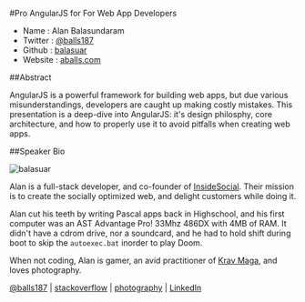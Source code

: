 #Pro AngularJS for For Web App Developers

* Name      : Alan Balasundaram
* Twitter   : [@balls187][]
* Github    : [balasuar][]
* Website   : [aballs.com][]

##Abstract

AngularJS is a powerful framework for building web apps, but due various misunderstandings, developers are caught up making costly mistakes. This presentation is a deep-dive into AngularJS: it's design philosphy, core architecture, and how to properly use it to avoid pitfalls when creating web apps.

##Speaker Bio

![balasuar](https://raw.github.com/cascadiajs/2013.cascadiajs.com/master/images/balasuar.png)

Alan is a full-stack developer, and co-founder of [InsideSocial](http://insidesoci.al). Their mission is to create the socially optimized web, and delight customers while doing it.

Alan cut his teeth by writing Pascal apps back in Highschool, and his first computer was an AST Advantage Pro! 33Mhz 486DX with 4MB of RAM. It didn't have a cdrom drive, nor a soundcard, and he had to hold shift during boot to skip the `autoexec.bat` inorder to play Doom.

When not coding, Alan is gamer, an avid practitioner of [Krav Maga](http://kravmagarenton.com), and loves photography.

[@balls187](http://twitter.com/balls187) |
[stackoverflow](http://stackoverflow.com/users/37843/alan) |
[photography](http://photos.aballs.com) |
[LinkedIn](http://www.linkedin.com/in/alan187/)

[@balls187]:http://twitter.com/balls187
[balasuar]:http://github.com/balasuar
[aballs.com]:http://aballs.com